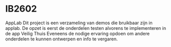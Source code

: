 # IB2602
AppLab
Dit project is een verzameling van demos die bruikbaar zijn in applab.
De opzet is eerst de onderdelen testen alvorens te implementeren in de app Veilig Thuis
Eveneens de nodige ervaring opdoen om andere onderdelen te kunnen ontwerpen en info te vergaren.

